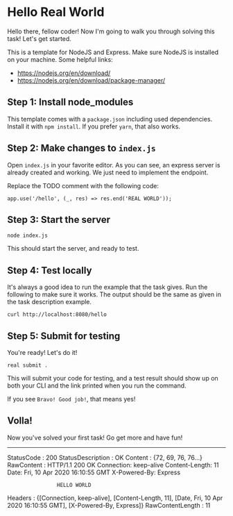 # Hello Real World

Hello there, fellow coder! Now I'm going to walk you through solving this task!
Let's get started.

This is a template for NodeJS and Express. Make sure NodeJS is installed
on your machine. Some helpful links:

- https://nodejs.org/en/download/
- https://nodejs.org/en/download/package-manager/

## Step 1: Install node_modules

This template comes with a `package.json` including used dependencies.
Install it with `npm install`. If you prefer `yarn`, that also works.

## Step 2: Make changes to `index.js`

Open `index.js` in your favorite editor. As you can see, an express
server is already created and working. We just need to implement the endpoint.

Replace the TODO comment with the following code:

```
app.use('/hello', (_, res) => res.end('REAL WORLD'));
```

## Step 3: Start the server

```
node index.js
```

This should start the server, and ready to test.

## Step 4: Test locally

It's always a good idea to run the example that the task gives. Run the following
to make sure it works. The output should be the same as given in the task description example.

```
curl http://localhost:8080/hello
```

## Step 5: Submit for testing

You're ready! Let's do it!

```
real submit .
```

This will submit your code for testing, and a test result should show up
on both your CLI and the link printed when you run the command.

If you see `Bravo! Good job!`, that means yes!

## Volla!

Now you've solved your first task! Go get more and have fun!

---

StatusCode : 200
StatusDescription : OK
Content : {72, 69, 76, 76...}
RawContent : HTTP/1.1 200 OK
Connection: keep-alive
Content-Length: 11
Date: Fri, 10 Apr 2020 16:10:55 GMT
X-Powered-By: Express

                    HELLO WORLD

Headers : {[Connection, keep-alive], [Content-Length, 11], [Date, Fri, 10 Apr 2020 16:10:55 GMT],
[X-Powered-By, Express]}
RawContentLength : 11
